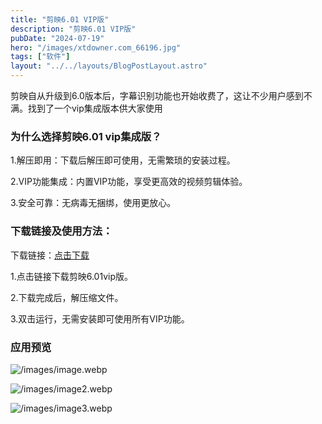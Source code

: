 ```yaml
---
title: "剪映6.01 VIP版"
description: "剪映6.01 VIP版"
pubDate: "2024-07-19"
hero: "/images/xtdowner.com_66196.jpg"
tags: ["软件"]
layout: "../../layouts/BlogPostLayout.astro"
---
```


剪映自从升级到6.0版本后，字幕识别功能也开始收费了，这让不少用户感到不满。找到了一个vip集成版本供大家使用


### 为什么选择剪映6.01 vip集成版？

1.解压即用：下载后解压即可使用，无需繁琐的安装过程。

2.VIP功能集成：内置VIP功能，享受更高效的视频剪辑体验。

3.安全可靠：无病毒无捆绑，使用更放心。

### 下载链接及使用方法：

下载链接：[点击下载](https://file.xiaobaoku.cc/剪映6.01绿色精简免安装VIP集成版.rar)

1.点击链接下载剪映6.01vip版。

2.下载完成后，解压缩文件。

3.双击运行，无需安装即可使用所有VIP功能。

### 应用预览

![/images/image.webp](/images/jianying1.png)

![/images/image2.webp](/images/jianying2.png)

![/images/image3.webp](/images/jianying3.png)

